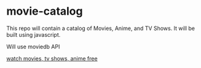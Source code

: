 # movie-catalog
This repo will contain a catalog of Movies, Anime, and TV Shows. It will be built using javascript.


Will use moviedb API









[watch movies, tv shows, anime free](https://movielair.cc "Movie Lair")
